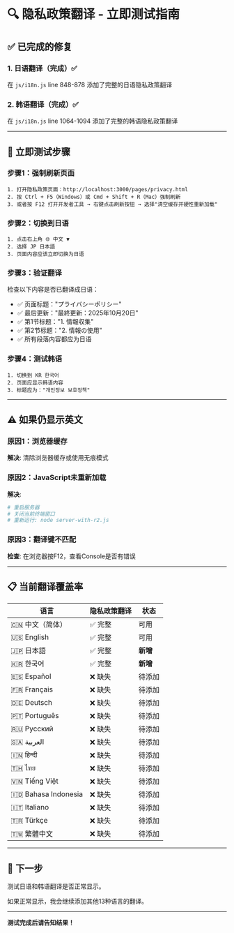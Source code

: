 # 🔍 隐私政策翻译 - 立即测试指南

## ✅ 已完成的修复

### 1. 日语翻译（完成）✅
在 `js/i18n.js` line 848-878 添加了完整的日语隐私政策翻译

### 2. 韩语翻译（完成）✅
在 `js/i18n.js` line 1064-1094 添加了完整的韩语隐私政策翻译

---

## 🧪 **立即测试步骤**

### 步骤1：强制刷新页面
```
1. 打开隐私政策页面：http://localhost:3000/pages/privacy.html
2. 按 Ctrl + F5（Windows）或 Cmd + Shift + R（Mac）强制刷新
3. 或者按 F12 打开开发者工具 → 右键点击刷新按钮 → 选择"清空缓存并硬性重新加载"
```

### 步骤2：切换到日语
```
1. 点击右上角 🌐 中文 ▼
2. 选择 JP 日本語
3. 页面内容应该立即切换为日语
```

### 步骤3：验证翻译
检查以下内容是否已翻译成日语：
- ✅ 页面标题："プライバシーポリシー"
- ✅ 最后更新："最終更新：2025年10月20日"
- ✅ 第1节标题："1. 情報収集"
- ✅ 第2节标题："2. 情報の使用"
- ✅ 所有段落内容都应为日语

### 步骤4：测试韩语
```
1. 切换到 KR 한국어
2. 页面应显示韩语内容
3. 标题应为："개인정보 보호정책"
```

---

## ⚠️ 如果仍显示英文

### 原因1：浏览器缓存
**解决**: 清除浏览器缓存或使用无痕模式

### 原因2：JavaScript未重新加载
**解决**: 
```bash
# 重启服务器
# 关闭当前终端窗口
# 重新运行: node server-with-r2.js
```

### 原因3：翻译键不匹配
**检查**: 在浏览器按F12，查看Console是否有错误

---

## 📋 当前翻译覆盖率

| 语言 | 隐私政策翻译 | 状态 |
|------|-------------|------|
| 🇨🇳 中文（简体） | ✅ 完整 | 可用 |
| 🇺🇸 English | ✅ 完整 | 可用 |
| 🇯🇵 日本語 | ✅ 完整 | **新增** |
| 🇰🇷 한국어 | ✅ 完整 | **新增** |
| 🇪🇸 Español | ❌ 缺失 | 待添加 |
| 🇫🇷 Français | ❌ 缺失 | 待添加 |
| 🇩🇪 Deutsch | ❌ 缺失 | 待添加 |
| 🇵🇹 Português | ❌ 缺失 | 待添加 |
| 🇷🇺 Русский | ❌ 缺失 | 待添加 |
| 🇸🇦 العربية | ❌ 缺失 | 待添加 |
| 🇮🇳 हिन्दी | ❌ 缺失 | 待添加 |
| 🇹🇭 ไทย | ❌ 缺失 | 待添加 |
| 🇻🇳 Tiếng Việt | ❌ 缺失 | 待添加 |
| 🇮🇩 Bahasa Indonesia | ❌ 缺失 | 待添加 |
| 🇮🇹 Italiano | ❌ 缺失 | 待添加 |
| 🇹🇷 Türkçe | ❌ 缺失 | 待添加 |
| 🇹🇼 繁體中文 | ❌ 缺失 | 待添加 |

---

##  🚀 下一步

测试日语和韩语翻译是否正常显示。

如果正常显示，我会继续添加其他13种语言的翻译。

---

**测试完成后请告知结果！**

